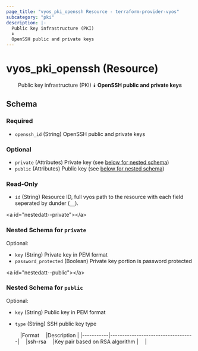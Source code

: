 ```yaml
---
page_title: "vyos_pki_openssh Resource - terraform-provider-vyos"
subcategory: "pki"
description: |-
  Public key infrastructure (PKI)
  ⯯
  OpenSSH public and private keys
---
```


# vyos_pki_openssh (Resource)
<center>

Public key infrastructure (PKI)
⯯
**OpenSSH public and private keys**


</center>

## Schema

### Required

- `openssh_id` (String) OpenSSH public and private keys

### Optional

- `private` (Attributes) Private key (see [below for nested schema](#nestedatt--private))
- `public` (Attributes) Public key (see [below for nested schema](#nestedatt--public))

### Read-Only

- `id` (String) Resource ID, full vyos path to the resource with each field seperated by dunder (`__`).

&lt;a id=&#34;nestedatt--private&#34;&gt;&lt;/a&gt;
### Nested Schema for `private`

Optional:

- `key` (String) Private key in PEM format
- `password_protected` (Boolean) Private key portion is password protected


&lt;a id=&#34;nestedatt--public&#34;&gt;&lt;/a&gt;
### Nested Schema for `public`

Optional:

- `key` (String) Public key in PEM format
- `type` (String) SSH public key type

    &emsp;|Format   &emsp;|Description                      |
    |-----------|-----------------------------------|
    &emsp;|ssh-rsa  &emsp;|Key pair based on RSA algorithm  |  &emsp;|
